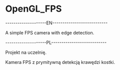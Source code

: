 # OpenGL_FPS
--------------------EN---------------------------

A simple FPS camera with edge detection.

--------------------PL---------------------------

Projekt na uczelnię.

Kamera FPS z prymitywną detekcją krawędzi kostki.
